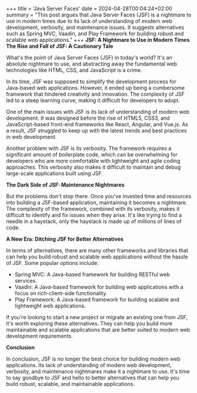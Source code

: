 +++
title = 'Java Server Faces'
date = 2024-04-28T00:04:24+02:00
summary = "This post argues that Java Server Faces (JSF) is a nightmare to use in modern times due to its lack of understanding of modern web development, verbosity, and maintenance issues. It suggests alternatives such as Spring MVC, Vaadin, and Play Framework for building robust and scalable web applications."
+++
**JSF: A Nightmare to Use in Modern Times**
**The Rise and Fall of JSF: A Cautionary Tale**

What's the point of Java Server Faces (JSF) in today's world? It's an absolute nightmare to use, and abstracting away the fundamental web technologies like HTML, CSS, and JavaScript is a crime.

In its time, JSF was supposed to simplify the development process for Java-based web applications. However, it ended up being a cumbersome framework that hindered creativity and innovation. The complexity of JSF led to a steep learning curve, making it difficult for developers to adopt.

One of the main issues with JSF is its lack of understanding of modern web development. It was designed before the rise of HTML5, CSS3, and JavaScript-based front-end frameworks like React, Angular, and Vue.js. As a result, JSF struggled to keep up with the latest trends and best practices in web development.

Another problem with JSF is its verbosity. The framework requires a significant amount of boilerplate code, which can be overwhelming for developers who are more comfortable with lightweight and agile coding approaches. This verbosity also makes it difficult to maintain and debug large-scale applications built using JSF.

**The Dark Side of JSF: Maintenance Nightmares**

But the problems don't stop there. Once you've invested time and resources into building a JSF-based application, maintaining it becomes a nightmare. The complexity of the framework, combined with its verbosity, makes it difficult to identify and fix issues when they arise. It's like trying to find a needle in a haystack, only the haystack is made up of millions of lines of code.

**A New Era: Ditching JSF for Better Alternatives**

In terms of alternatives, there are many other frameworks and libraries that can help you build robust and scalable web applications without the hassle of JSF. Some popular options include:

* Spring MVC: A Java-based framework for building RESTful web services.
* Vaadin: A Java-based framework for building web applications with a focus on rich-client-side functionality.
* Play Framework: A Java-based framework for building scalable and lightweight web applications.

If you're looking to start a new project or migrate an existing one from JSF, it's worth exploring these alternatives. They can help you build more maintainable and scalable applications that are better suited to modern web development requirements.

**Conclusion**

In conclusion, JSF is no longer the best choice for building modern web applications. Its lack of understanding of modern web development, verbosity, and maintenance nightmares make it a nightmare to use. It's time to say goodbye to JSF and hello to better alternatives that can help you build robust, scalable, and maintainable applications.

